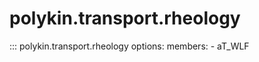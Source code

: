 # polykin.transport.rheology

::: polykin.transport.rheology
    options:
        members:
            - aT_WLF

